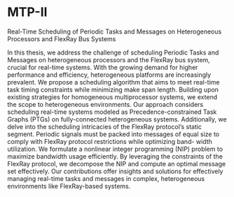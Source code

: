 # MTP-II
Real-Time Scheduling of Periodic Tasks and Messages on Heterogeneous Processors and FlexRay Bus Systems

In this thesis, we address the challenge of scheduling Periodic Tasks and Messages on heterogeneous processors and the FlexRay bus system, crucial for real-time systems. With the growing demand for higher performance and efficiency, heterogeneous platforms are increasingly prevalent. We propose a scheduling algorithm that aims to meet real-time task timing constraints while minimizing make span length. Building upon existing strategies for homogeneous multiprocessor systems, we extend the scope to heterogeneous environments. Our approach considers scheduling real-time systems modeled as Precedence-constrained Task Graphs (PTGs) on fully-connected heterogeneous systems. Additionally, we delve into the scheduling intricacies of the FlexRay protocol’s static segment. Periodic signals must be packed into messages of equal size to comply with FlexRay protocol restrictions while optimizing band- width utilization. We formulate a nonlinear integer programming (NIP) problem to maximize bandwidth usage efficiently. By leveraging the constraints of the FlexRay protocol, we decompose the NIP and compute an optimal message set effectively. Our contributions offer insights and solutions for effectively managing real-time tasks and messages in complex, heterogeneous environments like FlexRay-based systems.
